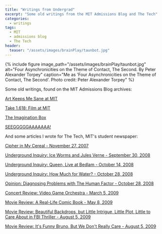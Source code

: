 ```yaml
---
title: "Writings from Undergrad"
excerpt: "Some old writings from the MIT Admissions Blog and The Tech"
categories:
  - writings
tags:
  - MIT
  - admissions blog
  - The Tech
header:
  teaser: "/assets/images/brainPlay/taunbot.jpg"
---
```


{% include figure image_path="/assets/images/brainPlay/taunbot.jpg" alt="Four Asynchronicities on the Theme of Contact, The Second. By Peter Alexander Torpey" caption="Me as 'Four Asynchronicities on the Theme of Contact, The Second'. Photo credit: Peter Alexander Torpey" %}

Some old writings, found on the MIT Admissions Blog archives: 

[Art Keeps Me Sane at MIT](http://mitadmissions.org/blogs/entry/art_keeps_me_sane_at_mit)

[Take 1.618: Film at MIT](http://mitadmissions.org/blogs/entry/take_1618_film_at_mit)

[The Imagination Box](http://mitadmissions.org/blogs/entry/the_imagination_box)

[SEEGGGGGAAAAAAA!](http://mitadmissions.org/blogs/entry/seegggggaaaaaaa_1)

And some articles I wrote for The Tech, MIT's student newspaper: 

[Cipher in My Cereal - November 27, 2007](https://www.thetech.com/2007/11/27/cipher-v127-n57)

[Underground Inquiry: Ice Worms and Jules Verne - September 30, 2008](https://www.thetech.com/2008/09/30/danbee-v128-n43)

[Underground Inquiry: Queen, Live at Bedlam - October 14, 2008](https://www.thetech.com/2008/10/14/danbee-v128-n47)

[Underground Inquiry: How Much for Water? - October 28, 2008](https://www.thetech.com/2008/10/28/danbee-v128-n51)

[Opinion: Diagnosing Problems with The Human Factor - October 28, 2008](https://www.thetech.com/2008/10/28/kim-v128-n51)

[Concert Review: Video Game Orchestra - March 5, 2009](http://tech.mit.edu/V129/N12/videogame.html)

[Movie Review: A Real-Life Comic Book - May 8, 2009](https://www.thetech.com/2009/05/08/thespirit-v129-n25)

[Movie Review: Beautiful Backdrops, but Little Intrigue, Little Plot, Little to Care About in FBI Thriller - August 5, 2009](https://www.thetech.com/2009/08/05/publicenemies-v129-n30)

[Movie Review: It's Funny Bruno, But We Don't Really Care - August 5, 2009](https://www.thetech.com/2009/08/05/bruno-v129-n30)
